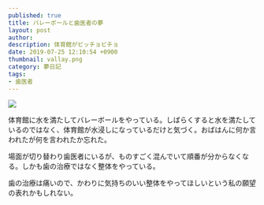 ```yaml
---
published: true
title: バレーボールと歯医者の夢
layout: post
author: 
description: 体育館がビッチョビチョ
date: 2019-07-25 12:10:54 +0900
thumbnail: vallay.png
category: 夢日記
tags:
- 歯医者
---
```


![]({{site.baseurl}}/assets/img/vallay.png)

体育館に水を満たしてバレーボールをやっている。しばらくすると水を満たしているのではなく、体育館が水浸しになっているだけと気づく。おばはんに何か言われたが何を言われたか忘れた。

場面が切り替わり歯医者にいるが、ものすごく混んでいて順番が分からなくなる。しかも歯の治療ではなく整体をやっている。

歯の治療は痛いので、かわりに気持ちのいい整体をやってほしいという私の願望の表れかもしれない。
